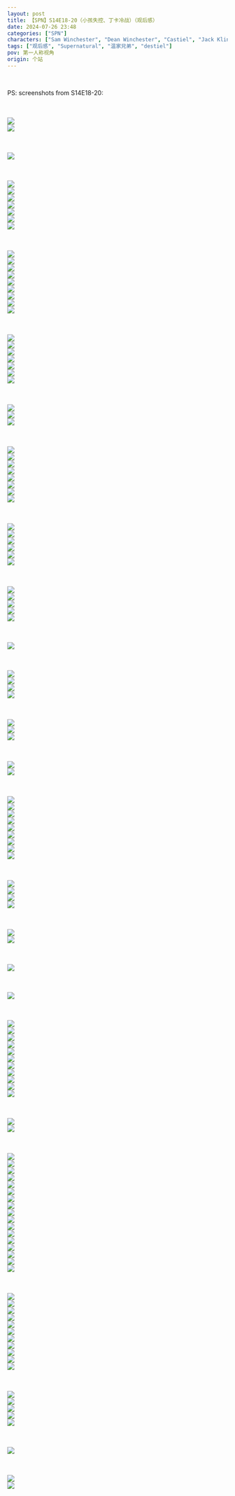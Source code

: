```yaml
---
layout: post
title: 【SPN】S14E18-20（小孩失控、丁卡冷战）（观后感）
date: 2024-07-26 23:48
categories: ["SPN"]
characters: ["Sam Winchester", "Dean Winchester", "Castiel", "Jack Kline", "Mary Winchester"]
tags: ["观后感", "Supernatural", "温家兄弟", "destiel"]
pov: 第一人称视角
origin: 个站
---
```


<br>

PS: screenshots from S14E18-20:

<br><br>
![](https://github.com/junesirius/junesirius.github.io/blob/master/assets/images/SPN/S14/2024-07-25-SPN-1418-1.jpg)
<br>
![](https://github.com/junesirius/junesirius.github.io/blob/master/assets/images/SPN/S14/2024-07-25-SPN-1418-2.jpg)
<br>

<br><br>
![](https://github.com/junesirius/junesirius.github.io/blob/master/assets/images/SPN/S14/2024-07-25-SPN-1418-3.jpg)
<br>

<br><br>
![](https://github.com/junesirius/junesirius.github.io/blob/master/assets/images/SPN/S14/2024-07-25-SPN-1418-4.jpg)
<br>
![](https://github.com/junesirius/junesirius.github.io/blob/master/assets/images/SPN/S14/2024-07-25-SPN-1418-5.jpg)
<br>
![](https://github.com/junesirius/junesirius.github.io/blob/master/assets/images/SPN/S14/2024-07-25-SPN-1418-6.jpg)
<br>
![](https://github.com/junesirius/junesirius.github.io/blob/master/assets/images/SPN/S14/2024-07-25-SPN-1418-7.jpg)
<br>
![](https://github.com/junesirius/junesirius.github.io/blob/master/assets/images/SPN/S14/2024-07-25-SPN-1418-8.jpg)
<br>
![](https://github.com/junesirius/junesirius.github.io/blob/master/assets/images/SPN/S14/2024-07-25-SPN-1418-9.jpg)
<br>
![](https://github.com/junesirius/junesirius.github.io/blob/master/assets/images/SPN/S14/2024-07-25-SPN-1418-10.jpg)
<br>

<br><br>
![](https://github.com/junesirius/junesirius.github.io/blob/master/assets/images/SPN/S14/2024-07-25-SPN-1418-11.jpg)
<br>
![](https://github.com/junesirius/junesirius.github.io/blob/master/assets/images/SPN/S14/2024-07-25-SPN-1418-12.jpg)
<br>
![](https://github.com/junesirius/junesirius.github.io/blob/master/assets/images/SPN/S14/2024-07-25-SPN-1418-13.jpg)
<br>
![](https://github.com/junesirius/junesirius.github.io/blob/master/assets/images/SPN/S14/2024-07-25-SPN-1418-14.jpg)
<br>
![](https://github.com/junesirius/junesirius.github.io/blob/master/assets/images/SPN/S14/2024-07-25-SPN-1418-15.jpg)
<br>
![](https://github.com/junesirius/junesirius.github.io/blob/master/assets/images/SPN/S14/2024-07-25-SPN-1418-16.jpg)
<br>
![](https://github.com/junesirius/junesirius.github.io/blob/master/assets/images/SPN/S14/2024-07-25-SPN-1418-17.jpg)
<br>
![](https://github.com/junesirius/junesirius.github.io/blob/master/assets/images/SPN/S14/2024-07-25-SPN-1418-18.jpg)
<br>
![](https://github.com/junesirius/junesirius.github.io/blob/master/assets/images/SPN/S14/2024-07-25-SPN-1418-19.jpg)
<br>

<br><br>
![](https://github.com/junesirius/junesirius.github.io/blob/master/assets/images/SPN/S14/2024-07-25-SPN-1418-20.jpg)
<br>
![](https://github.com/junesirius/junesirius.github.io/blob/master/assets/images/SPN/S14/2024-07-25-SPN-1418-21.jpg)
<br>
![](https://github.com/junesirius/junesirius.github.io/blob/master/assets/images/SPN/S14/2024-07-25-SPN-1418-22.jpg)
<br>
![](https://github.com/junesirius/junesirius.github.io/blob/master/assets/images/SPN/S14/2024-07-25-SPN-1418-23.jpg)
<br>
![](https://github.com/junesirius/junesirius.github.io/blob/master/assets/images/SPN/S14/2024-07-25-SPN-1418-24.jpg)
<br>
![](https://github.com/junesirius/junesirius.github.io/blob/master/assets/images/SPN/S14/2024-07-25-SPN-1418-25.jpg)
<br>
![](https://github.com/junesirius/junesirius.github.io/blob/master/assets/images/SPN/S14/2024-07-25-SPN-1418-26.jpg)
<br>

<br><br>
![](https://github.com/junesirius/junesirius.github.io/blob/master/assets/images/SPN/S14/2024-07-25-SPN-1418-27.jpg)
<br>
![](https://github.com/junesirius/junesirius.github.io/blob/master/assets/images/SPN/S14/2024-07-25-SPN-1418-28.jpg)
<br>
![](https://github.com/junesirius/junesirius.github.io/blob/master/assets/images/SPN/S14/2024-07-25-SPN-1418-29.jpg)
<br>

<br><br>
![](https://github.com/junesirius/junesirius.github.io/blob/master/assets/images/SPN/S14/2024-07-25-SPN-1418-30.jpg)
<br>
![](https://github.com/junesirius/junesirius.github.io/blob/master/assets/images/SPN/S14/2024-07-25-SPN-1418-31.jpg)
<br>
![](https://github.com/junesirius/junesirius.github.io/blob/master/assets/images/SPN/S14/2024-07-25-SPN-1418-32.jpg)
<br>
![](https://github.com/junesirius/junesirius.github.io/blob/master/assets/images/SPN/S14/2024-07-25-SPN-1418-33.jpg)
<br>
![](https://github.com/junesirius/junesirius.github.io/blob/master/assets/images/SPN/S14/2024-07-25-SPN-1418-34.jpg)
<br>
![](https://github.com/junesirius/junesirius.github.io/blob/master/assets/images/SPN/S14/2024-07-25-SPN-1418-35.jpg)
<br>
![](https://github.com/junesirius/junesirius.github.io/blob/master/assets/images/SPN/S14/2024-07-25-SPN-1418-36.jpg)
<br>
![](https://github.com/junesirius/junesirius.github.io/blob/master/assets/images/SPN/S14/2024-07-25-SPN-1418-37.jpg)
<br>

<br><br>
![](https://github.com/junesirius/junesirius.github.io/blob/master/assets/images/SPN/S14/2024-07-26-SPN-1419-1.jpg)
<br>
![](https://github.com/junesirius/junesirius.github.io/blob/master/assets/images/SPN/S14/2024-07-26-SPN-1419-2.jpg)
<br>
![](https://github.com/junesirius/junesirius.github.io/blob/master/assets/images/SPN/S14/2024-07-26-SPN-1419-3.jpg)
<br>
![](https://github.com/junesirius/junesirius.github.io/blob/master/assets/images/SPN/S14/2024-07-26-SPN-1419-4.jpg)
<br>
![](https://github.com/junesirius/junesirius.github.io/blob/master/assets/images/SPN/S14/2024-07-26-SPN-1419-5.jpg)
<br>
![](https://github.com/junesirius/junesirius.github.io/blob/master/assets/images/SPN/S14/2024-07-26-SPN-1419-6.jpg)
<br>

<br><br>
![](https://github.com/junesirius/junesirius.github.io/blob/master/assets/images/SPN/S14/2024-07-26-SPN-1419-7.jpg)
<br>
![](https://github.com/junesirius/junesirius.github.io/blob/master/assets/images/SPN/S14/2024-07-26-SPN-1419-8.jpg)
<br>
![](https://github.com/junesirius/junesirius.github.io/blob/master/assets/images/SPN/S14/2024-07-26-SPN-1419-9.jpg)
<br>
![](https://github.com/junesirius/junesirius.github.io/blob/master/assets/images/SPN/S14/2024-07-26-SPN-1419-10.jpg)
<br>
![](https://github.com/junesirius/junesirius.github.io/blob/master/assets/images/SPN/S14/2024-07-26-SPN-1419-11.jpg)
<br>

<br><br>
![](https://github.com/junesirius/junesirius.github.io/blob/master/assets/images/SPN/S14/2024-07-26-SPN-1419-12.jpg)
<br>

<br><br>
![](https://github.com/junesirius/junesirius.github.io/blob/master/assets/images/SPN/S14/2024-07-26-SPN-1419-13.jpg)
<br>
![](https://github.com/junesirius/junesirius.github.io/blob/master/assets/images/SPN/S14/2024-07-26-SPN-1419-14.jpg)
<br>
![](https://github.com/junesirius/junesirius.github.io/blob/master/assets/images/SPN/S14/2024-07-26-SPN-1419-15.jpg)
<br>
![](https://github.com/junesirius/junesirius.github.io/blob/master/assets/images/SPN/S14/2024-07-26-SPN-1419-16.jpg)
<br>

<br><br>
![](https://github.com/junesirius/junesirius.github.io/blob/master/assets/images/SPN/S14/2024-07-26-SPN-1419-17.jpg)
<br>
![](https://github.com/junesirius/junesirius.github.io/blob/master/assets/images/SPN/S14/2024-07-26-SPN-1419-18.jpg)
<br>
![](https://github.com/junesirius/junesirius.github.io/blob/master/assets/images/SPN/S14/2024-07-26-SPN-1419-19.jpg)
<br>

<br><br>
![](https://github.com/junesirius/junesirius.github.io/blob/master/assets/images/SPN/S14/2024-07-26-SPN-1419-20.jpg)
<br>
![](https://github.com/junesirius/junesirius.github.io/blob/master/assets/images/SPN/S14/2024-07-26-SPN-1420-1.jpg)
<br>

<br><br>
![](https://github.com/junesirius/junesirius.github.io/blob/master/assets/images/SPN/S14/2024-07-26-SPN-1420-2.jpg)
<br>
![](https://github.com/junesirius/junesirius.github.io/blob/master/assets/images/SPN/S14/2024-07-26-SPN-1420-3.jpg)
<br>
![](https://github.com/junesirius/junesirius.github.io/blob/master/assets/images/SPN/S14/2024-07-26-SPN-1420-4.jpg)
<br>
![](https://github.com/junesirius/junesirius.github.io/blob/master/assets/images/SPN/S14/2024-07-26-SPN-1420-7.jpg)
<br>
![](https://github.com/junesirius/junesirius.github.io/blob/master/assets/images/SPN/S14/2024-07-26-SPN-1420-8.jpg)
<br>
![](https://github.com/junesirius/junesirius.github.io/blob/master/assets/images/SPN/S14/2024-07-26-SPN-1420-9.jpg)
<br>
![](https://github.com/junesirius/junesirius.github.io/blob/master/assets/images/SPN/S14/2024-07-26-SPN-1420-5.jpg)
<br>
![](https://github.com/junesirius/junesirius.github.io/blob/master/assets/images/SPN/S14/2024-07-26-SPN-1420-6.jpg)
<br>
![](https://github.com/junesirius/junesirius.github.io/blob/master/assets/images/SPN/S14/2024-07-26-SPN-1420-10.jpg)
<br>

<br><br>
![](https://github.com/junesirius/junesirius.github.io/blob/master/assets/images/SPN/S14/2024-07-26-SPN-1420-11.jpg)
<br>
![](https://github.com/junesirius/junesirius.github.io/blob/master/assets/images/SPN/S14/2024-07-26-SPN-1420-12.jpg)
<br>
![](https://github.com/junesirius/junesirius.github.io/blob/master/assets/images/SPN/S14/2024-07-26-SPN-1420-13.jpg)
<br>
![](https://github.com/junesirius/junesirius.github.io/blob/master/assets/images/SPN/S14/2024-07-26-SPN-1420-14.jpg)
<br>

<br><br>
![](https://github.com/junesirius/junesirius.github.io/blob/master/assets/images/SPN/S14/2024-07-26-SPN-1420-15.jpg)
<br>
![](https://github.com/junesirius/junesirius.github.io/blob/master/assets/images/SPN/S14/2024-07-26-SPN-1420-16.jpg)
<br>

<br><br>
![](https://github.com/junesirius/junesirius.github.io/blob/master/assets/images/SPN/S14/2024-07-26-SPN-1420-17.jpg)
<br>

<br><br>
![](https://github.com/junesirius/junesirius.github.io/blob/master/assets/images/SPN/S14/2024-07-26-SPN-1420-18.jpg)
<br>

<br><br>
![](https://github.com/junesirius/junesirius.github.io/blob/master/assets/images/SPN/S14/2024-07-26-SPN-1420-19.jpg)
<br>
![](https://github.com/junesirius/junesirius.github.io/blob/master/assets/images/SPN/S14/2024-07-26-SPN-1420-20.jpg)
<br>
![](https://github.com/junesirius/junesirius.github.io/blob/master/assets/images/SPN/S14/2024-07-26-SPN-1420-21.jpg)
<br>
![](https://github.com/junesirius/junesirius.github.io/blob/master/assets/images/SPN/S14/2024-07-26-SPN-1420-22.jpg)
<br>
![](https://github.com/junesirius/junesirius.github.io/blob/master/assets/images/SPN/S14/2024-07-26-SPN-1420-23.jpg)
<br>
![](https://github.com/junesirius/junesirius.github.io/blob/master/assets/images/SPN/S14/2024-07-26-SPN-1420-24.jpg)
<br>
![](https://github.com/junesirius/junesirius.github.io/blob/master/assets/images/SPN/S14/2024-07-26-SPN-1420-25.jpg)
<br>
![](https://github.com/junesirius/junesirius.github.io/blob/master/assets/images/SPN/S14/2024-07-26-SPN-1420-26.jpg)
<br>
![](https://github.com/junesirius/junesirius.github.io/blob/master/assets/images/SPN/S14/2024-07-26-SPN-1420-27.jpg)
<br>
![](https://github.com/junesirius/junesirius.github.io/blob/master/assets/images/SPN/S14/2024-07-26-SPN-1420-28.jpg)
<br>
![](https://github.com/junesirius/junesirius.github.io/blob/master/assets/images/SPN/S14/2024-07-26-SPN-1420-29.jpg)
<br>

<br><br>
![](https://github.com/junesirius/junesirius.github.io/blob/master/assets/images/SPN/S14/2024-07-26-SPN-1420-30.jpg)
<br>
![](https://github.com/junesirius/junesirius.github.io/blob/master/assets/images/SPN/S14/2024-07-26-SPN-1420-31.jpg)
<br>

<br><br>
![](https://github.com/junesirius/junesirius.github.io/blob/master/assets/images/SPN/S14/2024-07-26-SPN-1420-32.jpg)
<br>
![](https://github.com/junesirius/junesirius.github.io/blob/master/assets/images/SPN/S14/2024-07-26-SPN-1420-33.jpg)
<br>
![](https://github.com/junesirius/junesirius.github.io/blob/master/assets/images/SPN/S14/2024-07-26-SPN-1420-34.jpg)
<br>
![](https://github.com/junesirius/junesirius.github.io/blob/master/assets/images/SPN/S14/2024-07-26-SPN-1420-35.jpg)
<br>
![](https://github.com/junesirius/junesirius.github.io/blob/master/assets/images/SPN/S14/2024-07-26-SPN-1420-36.jpg)
<br>
![](https://github.com/junesirius/junesirius.github.io/blob/master/assets/images/SPN/S14/2024-07-26-SPN-1420-37.jpg)
<br>
![](https://github.com/junesirius/junesirius.github.io/blob/master/assets/images/SPN/S14/2024-07-26-SPN-1420-38.jpg)
<br>
![](https://github.com/junesirius/junesirius.github.io/blob/master/assets/images/SPN/S14/2024-07-26-SPN-1420-39.jpg)
<br>
![](https://github.com/junesirius/junesirius.github.io/blob/master/assets/images/SPN/S14/2024-07-26-SPN-1420-40.jpg)
<br>
![](https://github.com/junesirius/junesirius.github.io/blob/master/assets/images/SPN/S14/2024-07-26-SPN-1420-41.jpg)
<br>
![](https://github.com/junesirius/junesirius.github.io/blob/master/assets/images/SPN/S14/2024-07-26-SPN-1420-42.jpg)
<br>
![](https://github.com/junesirius/junesirius.github.io/blob/master/assets/images/SPN/S14/2024-07-26-SPN-1420-43.jpg)
<br>
![](https://github.com/junesirius/junesirius.github.io/blob/master/assets/images/SPN/S14/2024-07-26-SPN-1420-44.jpg)
<br>
![](https://github.com/junesirius/junesirius.github.io/blob/master/assets/images/SPN/S14/2024-07-26-SPN-1420-45.jpg)
<br>
![](https://github.com/junesirius/junesirius.github.io/blob/master/assets/images/SPN/S14/2024-07-26-SPN-1420-46.jpg)
<br>
![](https://github.com/junesirius/junesirius.github.io/blob/master/assets/images/SPN/S14/2024-07-26-SPN-1420-47.jpg)
<br>
![](https://github.com/junesirius/junesirius.github.io/blob/master/assets/images/SPN/S14/2024-07-26-SPN-1420-48.jpg)
<br>

<br><br>
![](https://github.com/junesirius/junesirius.github.io/blob/master/assets/images/SPN/S14/2024-07-26-SPN-1420-49.jpg)
<br>
![](https://github.com/junesirius/junesirius.github.io/blob/master/assets/images/SPN/S14/2024-07-26-SPN-1420-50.jpg)
<br>
![](https://github.com/junesirius/junesirius.github.io/blob/master/assets/images/SPN/S14/2024-07-26-SPN-1420-51.jpg)
<br>
![](https://github.com/junesirius/junesirius.github.io/blob/master/assets/images/SPN/S14/2024-07-26-SPN-1420-52.jpg)
<br>
![](https://github.com/junesirius/junesirius.github.io/blob/master/assets/images/SPN/S14/2024-07-26-SPN-1420-53.jpg)
<br>
![](https://github.com/junesirius/junesirius.github.io/blob/master/assets/images/SPN/S14/2024-07-26-SPN-1420-54.jpg)
<br>
![](https://github.com/junesirius/junesirius.github.io/blob/master/assets/images/SPN/S14/2024-07-26-SPN-1420-55.jpg)
<br>
![](https://github.com/junesirius/junesirius.github.io/blob/master/assets/images/SPN/S14/2024-07-26-SPN-1420-56.jpg)
<br>
![](https://github.com/junesirius/junesirius.github.io/blob/master/assets/images/SPN/S14/2024-07-26-SPN-1420-57.jpg)
<br>
![](https://github.com/junesirius/junesirius.github.io/blob/master/assets/images/SPN/S14/2024-07-26-SPN-1420-58.jpg)
<br>
![](https://github.com/junesirius/junesirius.github.io/blob/master/assets/images/SPN/S14/2024-07-26-SPN-1420-59.jpg)
<br>

<br><br>
![](https://github.com/junesirius/junesirius.github.io/blob/master/assets/images/SPN/S14/2024-07-26-SPN-1420-60.jpg)
<br>
![](https://github.com/junesirius/junesirius.github.io/blob/master/assets/images/SPN/S14/2024-07-26-SPN-1420-61.jpg)
<br>
![](https://github.com/junesirius/junesirius.github.io/blob/master/assets/images/SPN/S14/2024-07-26-SPN-1420-62.jpg)
<br>
![](https://github.com/junesirius/junesirius.github.io/blob/master/assets/images/SPN/S14/2024-07-26-SPN-1420-63.jpg)
<br>
![](https://github.com/junesirius/junesirius.github.io/blob/master/assets/images/SPN/S14/2024-07-26-SPN-1420-64.jpg)
<br>

<br><br>
![](https://github.com/junesirius/junesirius.github.io/blob/master/assets/images/SPN/S14/2024-07-26-SPN-1420-65.jpg)
<br>

<br><br>
![](https://github.com/junesirius/junesirius.github.io/blob/master/assets/images/SPN/S14/2024-07-26-SPN-1420-66.jpg)
<br>
![](https://github.com/junesirius/junesirius.github.io/blob/master/assets/images/SPN/S14/2024-07-26-SPN-1420-67.jpg)
<br>
